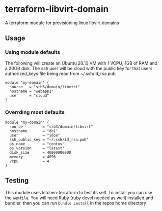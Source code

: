 # terraform-libvirt-domain

A terraform module for provisioning linux libvirt domains

## Usage

### Using module defaults

The following will create an Ubuntu 20.10 VM with 1 VCPU, 1GB of RAM and
a 20GB disk. The ssh user will be cloud with the public key for that users
authorized_keys file being read from ~/.ssh/id_rsa.pub

```HCL
module "my-domain" {
  source   = "srb3/domain/libvirt"
  hostname = "webapp1"
  user     = "cloud"
}
```

### Overrding most defaults

```HCL
module "my-domain" {
  source         = "srb3/domain/libvirt"
  hostname       = "db1"
  user           = "jdoe"
  ssh_public_key = "~/.ssh/id_rsa.pub"
  os_name        = "centos"
  os_version     = "latest"
  disk_size      = 40000000000
  memory         = 4096
  vcpu           = 4
}
```

## Testing

This module uses kitchen-terraform to test its self. To install you can use the
`Gemfile`. You will need Ruby (ruby devel needed as well) installed and bundler,
then you can run `bundle install` in the repos home directory
